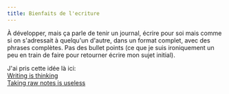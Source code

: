 ```yaml
---
title: Bienfaits de l'ecriture
---
```


À développer, mais ça parle de tenir un journal, écrire pour soi mais comme si on s'adressait à quelqu'un d'autre, dans un format complet, avec des phrases complètes. Pas des bullet points (ce que je suis ironiquement un peu en train de faire pour retourner écrire mon sujet initial).

J'ai pris cette idée là ici: 
<br>[Writing is thinking](https://www.mentalnodes.com/writing-is-thinking) 
<br>[Taking raw notes is useless](https://www.mentalnodes.com/taking-raw-notes-is-useless)